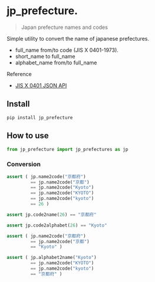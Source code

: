 # jp_prefecture.
> Japan prefecture names and codes

Simple utility to convert the name of japanese prefectures.

- full_name from/to code (JIS X 0401-1973).
- short_name to full_name
- alphabet_name from/to full_name

Reference

- [JIS X 0401 JSON API](https://madefor.github.io/jisx0401/)

## Install

`pip install jp_prefecture`

## How to use

```python
from jp_prefecture import jp_prefectures as jp
```

### Conversion

```python
assert ( jp.name2code("京都府")
         == jp.name2code("京都")
         == jp.name2code("Kyoto")
         == jp.name2code("KYOTO")
         == jp.name2code("kyoto")
         == 26 )

assert jp.code2name(26) == "京都府"

assert jp.code2alphabet(26) == "Kyoto"

assert ( jp.name2code("京都府")
         == jp.name2code("京都")
         == "Kyoto" )

assert ( jp.alphabet2name("Kyoto")
         == jp.name2code("KYOTO")
         == jp.name2code("kyoto")
         == "京都府" )

```
